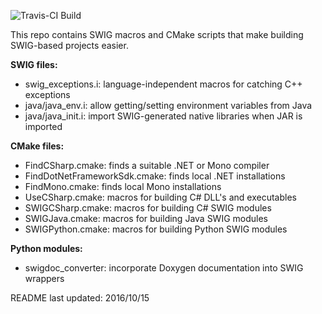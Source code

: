 ![Travis-CI Build](https://travis-ci.org/ncorgan/swig-files.svg)

This repo contains SWIG macros and CMake scripts that make building SWIG-based
projects easier.

**SWIG files:**
 * swig_exceptions.i: language-independent macros for catching C++ exceptions
 * java/java_env.i: allow getting/setting environment variables from Java
 * java/java_init.i: import SWIG-generated native libraries when JAR is imported

**CMake files:**
 * FindCSharp.cmake: finds a suitable .NET or Mono compiler
 * FindDotNetFrameworkSdk.cmake: finds local .NET installations
 * FindMono.cmake: finds local Mono installations
 * UseCSharp.cmake: macros for building C# DLL's and executables
 * SWIGCSharp.cmake: macros for building C# SWIG modules
 * SWIGJava.cmake: macros for building Java SWIG modules
 * SWIGPython.cmake: macros for building Python SWIG modules

**Python modules:**
 * swigdoc_converter: incorporate Doxygen documentation into SWIG wrappers

README last updated: 2016/10/15
